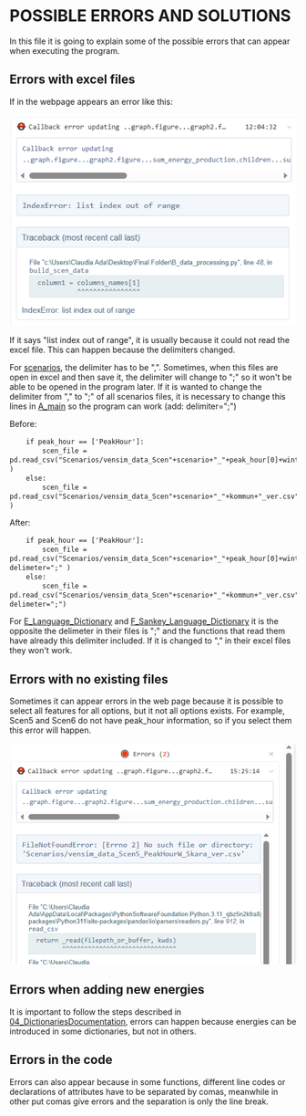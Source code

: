 # POSSIBLE ERRORS AND SOLUTIONS
In this file it is going to explain some of the possible errors that can appear when executing the program.

## Errors with excel files
If in the webpage appears an error like this:

![](https://github.com/ClaudiaAda/SUES-Digit-Organised/blob/main/Documentation/images/error1.png)

If it says "list index out of range", it is usually because it could not read the excel file. This can happen because the delimiters changed.

For [scenarios](https://github.com/ClaudiaAda/SUES-Digit-Organised/tree/main/1.%20EXECUTABLE/Scenarios), the delimiter has to be ",". Sometimes, when this files are open in excel and then save it, the delimiter will change to ";" so it won't be able to be opened in the program later. If it is wanted to change the delimiter from "," to ";" of all scenarios files, it is necessary to change this lines in [A_main](https://github.com/ClaudiaAda/SUES-Digit-Organised/blob/main/1.%20EXECUTABLE/A_main.py) so the program can work (add: delimiter=";")

Before:
```
    if peak_hour == ['PeakHour']:
        scen_file = pd.read_csv("Scenarios/vensim_data_Scen"+scenario+"_"+peak_hour[0]+winter_summer+"_"+kommun+"_ver.csv" )
    else:
        scen_file = pd.read_csv("Scenarios/vensim_data_Scen"+scenario+"_"+kommun+"_ver.csv" )
```

After:
```
    if peak_hour == ['PeakHour']:
        scen_file = pd.read_csv("Scenarios/vensim_data_Scen"+scenario+"_"+peak_hour[0]+winter_summer+"_"+kommun+"_ver.csv", delimeter=";" )
    else:
        scen_file = pd.read_csv("Scenarios/vensim_data_Scen"+scenario+"_"+kommun+"_ver.csv", delimeter=";")
```

For [E_Language_Dictionary](https://github.com/ClaudiaAda/SUES-Digit-Organised/blob/main/1.%20EXECUTABLE/E_Language_Dictionary.csv) and  [F_Sankey_Language_Dictionary](https://github.com/ClaudiaAda/SUES-Digit-Organised/blob/main/1.%20EXECUTABLE/F_Sankey_Language_Dictionary.csv) it is the opposite the delimeter in their files is ";" and the functions that read them have already this delimiter included. If it is changed to "," in their excel files they won't work.

## Errors with no existing files
Sometimes it can appear errors in the web page because it is possible to select all features for all options, but it not all options exists. For example, Scen5 and Scen6 do not have peak_hour information, so if you select them this error will happen.

![](https://github.com/ClaudiaAda/SUES-Digit-Organised/blob/main/Documentation/images/error2.png)

## Errors when adding new energies
It is important to follow the steps described in [04_DictionariesDocumentation](https://github.com/ClaudiaAda/SUES-Digit-Organised/blob/main/Documentation/04_DictionariesDocumentation.md), errors can happen because energies can be introduced in some dictionaries, but not in others.

## Errors in the code
Errors can also appear because in some functions, different line codes or declarations of attributes have to be separated by comas, meanwhile in other put comas give errors and the separation is only the line break.



